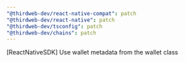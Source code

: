 ```yaml
---
"@thirdweb-dev/react-native-compat": patch
"@thirdweb-dev/react-native": patch
"@thirdweb-dev/tsconfig": patch
"@thirdweb-dev/chains": patch
---
```


[ReactNativeSDK] Use wallet metadata from the wallet class

